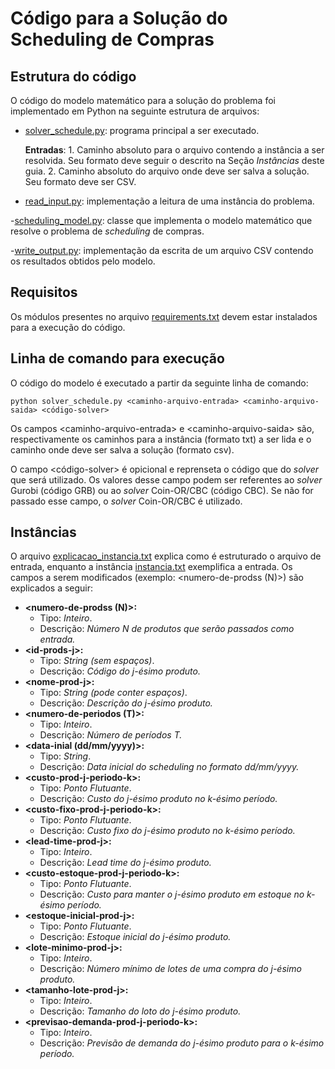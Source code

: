 # Código para a Solução do Scheduling de Compras

## Estrutura do código

O código do modelo matemático para a solução do problema foi implementado em Python na seguinte estrutura de arquivos:

- [solver_schedule.py](solver_schedule.py): programa principal a ser executado. 

    **Entradas**: 
        1. Caminho absoluto para o arquivo contendo a instância a ser resolvida. Seu formato deve seguir o descrito na Seção *Instâncias* deste guia.
        2. Caminho absoluto do arquivo onde deve ser salva a solução. Seu formato deve ser CSV.

- [read_input.py](read_input.py): implementação a leitura de uma instância do problema.

-[scheduling_model.py](scheduling_model.py): classe que implementa o modelo matemático que resolve o problema de *scheduling* de compras.

-[write_output.py](write_output.py): implementação da escrita de um arquivo CSV contendo os resultados obtidos pelo modelo.


## Requisitos

Os módulos presentes no arquivo [requirements.txt](requirements.txt) devem estar instalados para a execução do código.

## Linha de comando para execução

O código do modelo é executado a partir da seguinte linha de comando:

``python solver_schedule.py <caminho-arquivo-entrada> <caminho-arquivo-saida> <código-solver>``

Os campos \<caminho-arquivo-entrada> e \<caminho-arquivo-saida> são, respectivamente os caminhos para a instância (formato txt) a ser lida e o caminho onde deve ser salva a solução (formato csv).

O campo \<código-solver> é opicional e reprenseta o código que do *solver* que será utilizado. Os valores desse campo podem ser referentes ao *solver* Gurobi (código GRB) ou ao *solver* Coin-OR/CBC (código CBC). Se não for passado esse campo, o *solver* Coin-OR/CBC é utilizado.


## Instâncias

O arquivo [explicacao_instancia.txt](instancias/explicacao_instancia.txt) explica como é estruturado o arquivo de entrada, enquanto a instância [instancia.txt](instancias/instancia.txt) exemplifica a entrada. Os campos a serem modificados (exemplo: \<numero-de-prodss (N)>) são explicados a seguir:

-  **\<numero-de-prodss (N)>:** 
    - Tipo: *Inteiro*. 
    - Descrição: *Número N de produtos que serão passados como entrada.*
- **\<id-prods-j>:** 
    - Tipo: *String (sem espaços)*. 
    - Descrição: *Código do j-ésimo produto.*
- **\<nome-prod-j>:** 
    - Tipo: *String (pode conter espaços)*. 
    - Descrição: *Descrição do j-ésimo produto.*
- **\<numero-de-periodos (T)>:** 
    - Tipo: *Inteiro*. 
    - Descrição: *Número de períodos T.*
- **\<data-inial (dd/mm/yyyy)>:** 
    - Tipo: *String*. 
    - Descrição: *Data inicial do scheduling no formato dd/mm/yyyy.*
- **\<custo-prod-j-periodo-k>:** 
    - Tipo: *Ponto Flutuante*. 
    - Descrição: *Custo do j-ésimo produto no k-ésimo período.*
- **\<custo-fixo-prod-j-periodo-k>:** 
    - Tipo: *Ponto Flutuante*. 
    - Descrição: *Custo fixo do j-ésimo produto no k-ésimo período.*
- **\<lead-time-prod-j>:** 
    - Tipo: *Inteiro*. 
    - Descrição: *Lead time do j-ésimo produto.*
- **\<custo-estoque-prod-j-periodo-k>:** 
    - Tipo: *Ponto Flutuante*. 
    - Descrição: *Custo para manter o j-ésimo produto em estoque no k-ésimo período.*
- **\<estoque-inicial-prod-j>:** 
    - Tipo: *Ponto Flutuante*. 
    - Descrição: *Estoque inicial do j-ésimo produto.*
- **\<lote-minimo-prod-j>:** 
    - Tipo: *Inteiro*. 
    - Descrição: *Número mínimo de lotes de uma compra do j-ésimo produto.*
- **\<tamanho-lote-prod-j>:** 
    - Tipo: *Inteiro*. 
    - Descrição: *Tamanho do loto do j-ésimo produto.*
- **\<previsao-demanda-prod-j-periodo-k>:** 
    - Tipo: *Inteiro*. 
    - Descrição: *Previsão de demanda do j-ésimo produto para o k-ésimo período.*
